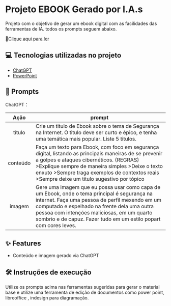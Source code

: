 # Projeto EBOOK Gerado por I.A.s


Projeto com o objetivo de gerar um ebook digital com as facilidades das ferramentas de IA. todos os prompts
seguem abaixo.

<a href="https://github.com/RodrigoFMG/prompet-ebook/blob/main/output/seguranca-na-internet.pdf" title="View PDF now"> 📕Clique aqui para ler</a>

## 💻 Tecnologias utilizadas no projeto

- [ChatGPT](https://chat.openai.com/) 
- [PowerPoint](https://www.microsoft.com/en/microsoft-365/powerpoint)

## 🧠 Prompts


ChatGPT：

|   Ação   | prompt                                                                                                                                                                                                                                                                         |
| :------: | ------------------------------------------------------------------------------------------------------------------------------------------------------------------------------------------------------------------------------------------------------------------------------ |
|  título  | Crie um titulo de Ebook sobre o tema de Segurança na Internet. O titulo deve ser curto e épico, e tenha uma temática mais popular. Liste 5 titulos.|
| conteúdo | Faça um texto para Ebook, com foco em segurança digital, listando as principais maneiras de se prevenir a golpes e ataques cibernéticos. (REGRAS) >Explique sempre de maneira simples >Deixe o texto enxuto >Sempre traga exemplos de contextos reais >Sempre deixe um titulo sugestivo por tópico |
|  imagem  | Gere uma imagem que eu possa usar como capa de um Ebook, onde o tema principal é segurança na internet. Faça uma pessoa de perfil mexendo em um computado e espelhado na frente dela uma outra pessoa com intenções maliciosas, em um quarto sombrio e de capuz. Fazer tudo em um estilo popart com cores leves.|



## ✨ Features

- Conteúdo e imagem gerado via ChatGPT


## 🛠️ Instruções de execução

Utilize os prompts acima nas ferramentas sugeridas para gerar o material base e utilize uma ferramenta de edição de documentos como power point, libreoffice , indesign para diagramação.


